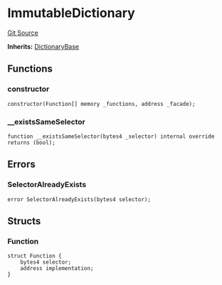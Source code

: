 # ImmutableDictionary
[Git Source](https://github.com/metacontract/mc/blob/7db22f6d7abc05705d21c7601fb406ca49c18557/src/devkit/Flattened.sol)

**Inherits:**
[DictionaryBase](abstract.DictionaryBase.md)


## Functions
### constructor


```solidity
constructor(Function[] memory _functions, address _facade);
```

### __existsSameSelector


```solidity
function __existsSameSelector(bytes4 _selector) internal override returns (bool);
```

## Errors
### SelectorAlreadyExists

```solidity
error SelectorAlreadyExists(bytes4 selector);
```

## Structs
### Function

```solidity
struct Function {
    bytes4 selector;
    address implementation;
}
```

